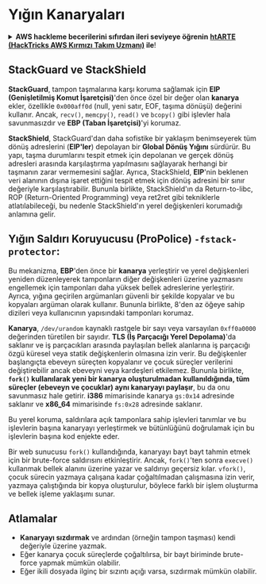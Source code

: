 # Yığın Kanaryaları

<details>

<summary><strong>AWS hackleme becerilerini sıfırdan ileri seviyeye öğrenin</strong> <a href="https://training.hacktricks.xyz/courses/arte"><strong>htARTE (HackTricks AWS Kırmızı Takım Uzmanı)</strong></a><strong> ile</strong>!</summary>

HackTricks'ı desteklemenin diğer yolları:

* **Şirketinizi HackTricks'te reklamını görmek istiyorsanız** veya **HackTricks'i PDF olarak indirmek istiyorsanız** [**ABONELİK PLANLARINI**](https://github.com/sponsors/carlospolop) kontrol edin!
* [**Resmi PEASS & HackTricks ürünlerini**](https://peass.creator-spring.com) edinin
* [**PEASS Ailesi'ni**](https://opensea.io/collection/the-peass-family) keşfedin, özel [**NFT'lerimiz**](https://opensea.io/collection/the-peass-family) koleksiyonumuz
* **Katılın** 💬 [**Discord grubuna**](https://discord.gg/hRep4RUj7f) veya [**telegram grubuna**](https://t.me/peass) veya bizi **Twitter** 🐦 [**@hacktricks\_live**](https://twitter.com/hacktricks\_live)** takip edin.**
* **Hacking püf noktalarınızı paylaşarak PR göndererek** [**HackTricks**](https://github.com/carlospolop/hacktricks) ve [**HackTricks Cloud**](https://github.com/carlospolop/hacktricks-cloud) github depolarına katkıda bulunun.

</details>

## **StackGuard ve StackShield**

**StackGuard**, tampon taşmalarına karşı koruma sağlamak için **EIP (Genişletilmiş Komut İşaretçisi)**'den önce özel bir değer olan **kanarya** ekler, özellikle `0x000aff0d` (null, yeni satır, EOF, taşıma dönüşü) değerini kullanır. Ancak, `recv()`, `memcpy()`, `read()` ve `bcopy()` gibi işlevler hala savunmasızdır ve **EBP (Taban İşaretçisi)**'yi korumaz.

**StackShield**, StackGuard'dan daha sofistike bir yaklaşım benimseyerek tüm dönüş adreslerini (**EIP'ler**) depolayan bir **Global Dönüş Yığını** sürdürür. Bu yapı, taşma durumlarını tespit etmek için depolanan ve gerçek dönüş adresleri arasında karşılaştırma yapılmasını sağlayarak herhangi bir taşmanın zarar vermemesini sağlar. Ayrıca, StackShield, **EIP**'nin beklenen veri alanının dışına işaret ettiğini tespit etmek için dönüş adresini bir sınır değeriyle karşılaştırabilir. Bununla birlikte, StackShield'ın da Return-to-libc, ROP (Return-Oriented Programming) veya ret2ret gibi tekniklerle atlatılabileceği, bu nedenle StackShield'ın yerel değişkenleri korumadığı anlamına gelir.

## **Yığın Saldırı Koruyucusu (ProPolice) `-fstack-protector`:**

Bu mekanizma, **EBP**'den önce bir **kanarya** yerleştirir ve yerel değişkenleri yeniden düzenleyerek tamponların diğer değişkenleri üzerine yazmasını engellemek için tamponları daha yüksek bellek adreslerine yerleştirir. Ayrıca, yığına geçirilen argümanları güvenli bir şekilde kopyalar ve bu kopyaları argüman olarak kullanır. Bununla birlikte, 8'den az öğeye sahip dizileri veya kullanıcının yapısındaki tamponları korumaz.

**Kanarya**, `/dev/urandom` kaynaklı rastgele bir sayı veya varsayılan `0xff0a0000` değerinden türetilen bir sayıdır. **TLS (İş Parçacığı Yerel Depolama)**'da saklanır ve iş parçacıkları arasında paylaşılan bellek alanlarına iş parçacığı özgü küresel veya statik değişkenlerin olmasına izin verir. Bu değişkenler başlangıçta ebeveyn süreçten kopyalanır ve çocuk süreçler verilerini değiştirebilir ancak ebeveyni veya kardeşleri etkilemez. Bununla birlikte, **`fork()` kullanılarak yeni bir kanarya oluşturulmadan kullanıldığında, tüm süreçler (ebeveyn ve çocuklar) aynı kanaryayı paylaşır**, bu da onu savunmasız hale getirir. **i386** mimarisinde kanarya `gs:0x14` adresinde saklanır ve **x86\_64** mimarisinde `fs:0x28` adresinde saklanır.

Bu yerel koruma, saldırılara açık tamponlara sahip işlevleri tanımlar ve bu işlevlerin başına kanaryayı yerleştirmek ve bütünlüğünü doğrulamak için bu işlevlerin başına kod enjekte eder.

Bir web sunucusu `fork()` kullandığında, kanaryayı bayt bayt tahmin etmek için bir brute-force saldırısını etkinleştirir. Ancak, `fork()`'ten sonra `execve()` kullanmak bellek alanını üzerine yazar ve saldırıyı geçersiz kılar. `vfork()`, çocuk sürecin yazmaya çalışana kadar çoğaltılmadan çalışmasına izin verir, yazmaya çalıştığında bir kopya oluşturulur, böylece farklı bir işlem oluşturma ve bellek işleme yaklaşımı sunar.

## Atlamalar

* **Kanaryayı sızdırmak** ve ardından (örneğin tampon taşması) kendi değeriyle üzerine yazmak.
* Eğer kanarya çocuk süreçlerde çoğaltılırsa, bir bayt biriminde brute-force yapmak mümkün olabilir.
* Eğer ikili dosyada ilginç bir sızıntı açığı varsa, sızdırmak mümkün olabilir.
